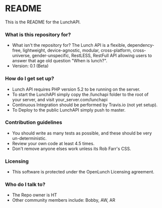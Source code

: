 # README #

This is the README for the LunchAPI.

### What is this repository for? ###

* What isn't the repository for? The Lunch API is a flexible, dependency-free, lightweight, device-agnostic, modular, cross-platform, cross-universe, gender-unspecific, RestLESS, RestFull API allowing users to answer that age old question "When is lunch?".
* Version: 0.1 (Beta)

### How do I get set up? ###

* Lunch API requires PHP version 5.2 to be running on the server.
* To start the LunchAPI simply copy the /lunchapi folder to the root of your server, and visit your_server.com/lunchapi
* Continuous Integration should be performed by Travis.io (not yet setup).
* To Deploy to the public LunchAPI simply push to master.

### Contribution guidelines ###

* You should write as many tests as possible, and these should be very un-deterministic.
* Review your own code at least 4.5 times.
* Don't remove anyone elses work unless its Rob Farr's CSS.

### Licensing ###

* This software is protected under the OpenLunch Licensing agreement.

### Who do I talk to? ###

* The Repo owner is HT
* Other community members include: Bobby, AW, AR
